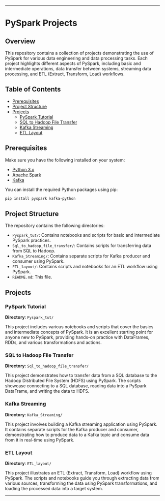 
---

# PySpark Projects

## Overview

This repository contains a collection of projects demonstrating the use of PySpark for various data engineering and data processing tasks. Each project highlights different aspects of PySpark, including basic and intermediate operations, data transfer between systems, streaming data processing, and ETL (Extract, Transform, Load) workflows.

## Table of Contents

- [Prerequisites](#prerequisites)
- [Project Structure](#project-structure)
- [Projects](#projects)
  - [PySpark Tutorial](#pyspark-tutorial)
  - [SQL to Hadoop File Transfer](#sql-to-hadoop-file-transfer)
  - [Kafka Streaming](#kafka-streaming)
  - [ETL Layout](#etl-layout)

## Prerequisites

Make sure you have the following installed on your system:

- [Python 3.x](https://www.python.org/)
- [Apache Spark](https://spark.apache.org/)
- [Kafka](https://kafka.apache.org/)

You can install the required Python packages using pip:

```bash
pip install pyspark kafka-python
```

## Project Structure

The repository contains the following directories:

- `Pyspark_tut/`: Contains notebooks and scripts for basic and intermediate PySpark practices.
- `Sql_to_hadoop_file_transfer/`: Contains scripts for transferring data from SQL to Hadoop.
- `Kafka_Streaming/`: Contains separate scripts for Kafka producer and consumer using PySpark.
- `ETL_layout/`: Contains scripts and notebooks for an ETL workflow using PySpark.
- `README.md`: This file.

## Projects

### PySpark Tutorial

**Directory**: `Pyspark_tut/`

This project includes various notebooks and scripts that cover the basics and intermediate concepts of PySpark. It is an excellent starting point for anyone new to PySpark, providing hands-on practice with DataFrames, RDDs, and various transformations and actions.

### SQL to Hadoop File Transfer

**Directory**: `Sql_to_hadoop_file_transfer/`

This project demonstrates how to transfer data from a SQL database to the Hadoop Distributed File System (HDFS) using PySpark. The scripts showcase connecting to a SQL database, reading data into a PySpark DataFrame, and writing the data to HDFS.

### Kafka Streaming

**Directory**: `Kafka_Streaming/`

This project involves building a Kafka streaming application using PySpark. It contains separate scripts for the Kafka producer and consumer, demonstrating how to produce data to a Kafka topic and consume data from it in real-time using PySpark.

### ETL Layout

**Directory**: `ETL_layout/`

This project illustrates an ETL (Extract, Transform, Load) workflow using PySpark. The scripts and notebooks guide you through extracting data from various sources, transforming the data using PySpark transformations, and loading the processed data into a target system.

---